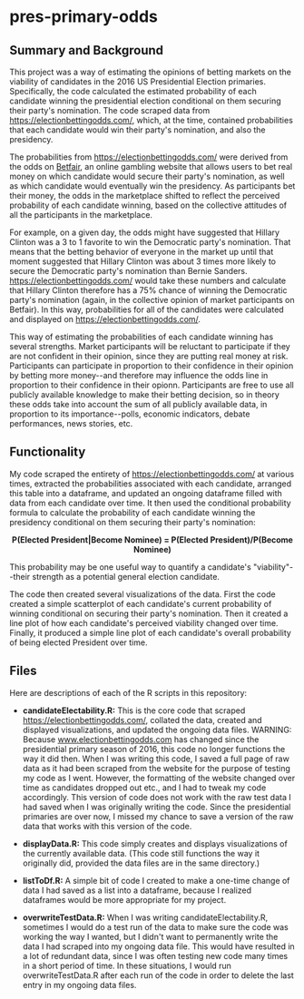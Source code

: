 # pres-primary-odds

## Summary and Background

This project was a way of estimating the opinions of betting markets on the viability of candidates in the 2016 US Presidential Election primaries. Specifically, the code calculated the estimated probability of each candidate winning the presidential election conditional on them securing their party's nomination. The code scraped data from https://electionbettingodds.com/, which, at the time, contained probabilities that each candidate would win their party's nomination, and also the presidency. 

The probabilities from https://electionbettingodds.com/ were derived from the odds on [Betfair](http://betfair.com/), an online gambling website that allows users to bet real money on which candidate would secure their party's nomination, as well as which candidate would eventually win the presidency. As participants bet their money, the odds in the marketplace shifted to reflect the perceived probability of each candidate winning, based on the collective attitudes of all the participants in the marketplace.

For example, on a given day, the odds might have suggested that Hillary Clinton was a 3 to 1 favorite to win the Democratic party's nomination. That means that the betting behavior of everyone in the market up until that moment suggested that Hillary Clinton was about 3 times more likely to secure the Democratic party's nomination than Bernie Sanders. https://electionbettingodds.com/ would take these numbers and calculate that Hillary Clinton therefore has a 75% chance of winning the Democratic party's nomination (again, in the collective opinion of market participants on Betfair). In this way, probabilities for all of the candidates were calculated and displayed on https://electionbettingodds.com/.

This way of estimating the probabilities of each candidate winning has several strengths. Market participants will be reluctant to participate if they are not confident in their opinion, since they are putting real money at risk. Participants can participate in proportion to their confidence in their opinion by betting more money--and therefore may influence the odds line in proportion to their confidence in their opionn. Participants are free to use all publicly available knowledge to make their betting decision, so in theory these odds take into account the sum of all publicly available data, in proportion to its importance--polls, economic indicators, debate performances, news stories, etc.

## Functionality

My code scraped the entirety of https://electionbettingodds.com/ at various times, extracted the probabilities associated with each candidate, arranged this table into a dataframe, and updated an ongoing dataframe filled with data from each candidate over time. It then used the conditional probability formula to calculate the probability of each candidate winning the presidency conditional on them securing their party's nomination:

**<p align="center">P(Elected President|Become Nominee) = P(Elected President)/P(Become Nominee)</p>**

This probability may be one useful way to quantify a candidate's "viability"--their strength as a potential general election candidate.

The code then created several visualizations of the data. First the code created a simple scatterplot of each candidate's current probability of winning conditional on securing their party's nomination. Then it created a line plot of how each candidate's perceived viability changed over time. Finally, it produced a simple line plot of each candidate's overall probability of being elected President over time.

## Files

Here are descriptions of each of the R scripts in this repository:

* **candidateElectability.R:** This is the core code that scraped https://electionbettingodds.com/, collated the data, created and displayed visualizations, and updated the ongoing data files. WARNING: Because www.electionbettingodds.com has changed since the presidential primary season of 2016, this code no longer functions the way it did then. When I was writing this code, I saved a full page of raw data as it had been scraped from the website for the purpose of testing my code as I went. However, the formatting of the website changed over time as candidates dropped out etc., and I had to tweak my code accordingly. This version of code does not work with the raw test data I had saved when I was originally writing the code. Since the presidential primaries are over now, I missed my chance to save a version of the raw data that works with this version of the code.

* **displayData.R:** This code simply creates and displays visualizations of the currently available data. (This code still functions the way it originally did, provided the data files are in the same directory.)

* **listToDf.R:** A simple bit of code I created to make a one-time change of data I had saved as a list into a dataframe, because I realized dataframes would be more appropriate for my project.

* **overwriteTestData.R:** When I was writing candidateElectability.R, sometimes I would do a test run of the data to make sure the code was working the way I wanted, but I didn't want to permanently write the data I had scraped into my ongoing data file. This would have resulted in a lot of redundant data, since I was often testing new code many times in a short period of time. In these situations, I would run overwriteTestData.R after each run of the code in order to delete the last entry in my ongoing data files.
